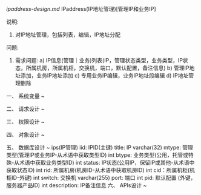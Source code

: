 *ipaddress-design.md* IPaddress(IP地址管理)[管理IP和业务IP]

说明:
1. 对IP地址管理，包括列表，编辑，IP地址分配

问题:
1. 需求问题:
  a) IP信息(管理｜业务)列表(IP，管理状态类型，业务类型，IP状态，所属机房，所属机柜，交换机，端口，默认配置，备注信息)
  b) 管理IP地址添加，业务IP地址添加
  c) 专用业务IP编辑，业务IP地址段编辑
  d) IP地址管理删除
  
一、 系统变量 ~

二、 请求设计 ~ 

三、 权限设计 ~

四、 对象设计 ~

五、 数据库设计 ~
ips(IP管理)
iid: IPID(主键) 
title: IP varchar(32)
mtype: 管理类型(管理IP或业务IP-从术语中获取类型ID) int 
btype: 业务类型(公用，托管或特殊-从术语中获取业务类型ID) int
status: IP状态(公用IP，保留IP或其他-从术语中获取状态ID) int
rid: 所属机房(机房ID-从术语中获取机房ID) int
cid：所属机柜(机柜ID-外键) int
switch: 交换机 varchar(255)
port: 端口 int
pid: 默认配置 (外键， 服务器产品ID) int
description: IP备注信息
六、 APIs设计 ~